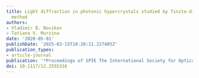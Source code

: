 ```yaml
---
title: Light diffraction in photonic hypercrystals studied by finite-difference frequency-domain
  method
authors:
- Vladimir B. Novikov
- Tatiana V. Murzina
date: '2020-05-01'
publishDate: '2025-03-15T18:26:11.227405Z'
publication_types:
- article-journal
publication: '*Proceedings of SPIE The International Society for Optical Engineering*'
doi: 10.1117/12.2555316
---
```

